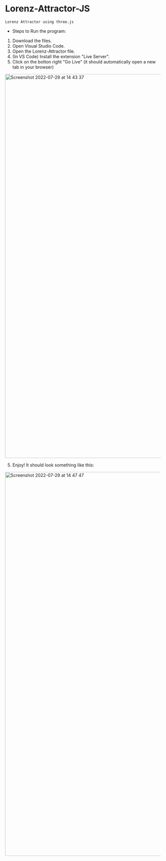 # Lorenz-Attractor-JS
```
Lorenz Attractor using three.js
```
- Steps to Run the program:
1) Download the files.
2) Open Visual Studio Code.
3) Open the Lorenz-Attractor file.
4) (In VS Code) Install the extension "Live Server".
5) Click on the botton right "Go Live" (it should automatically open a new tab in your browser)
<img width="1238" alt="Screenshot 2022-07-29 at 14 43 37" src="https://user-images.githubusercontent.com/81712614/181752085-87af9430-c9c7-455a-8afd-15e600bd3168.png">

5) Enjoy! It should look something like this:

<img width="1238" alt="Screenshot 2022-07-29 at 14 47 47" src="https://user-images.githubusercontent.com/81712614/181752394-54f2a400-349f-435e-8ce5-6eae7578f5e5.png">
